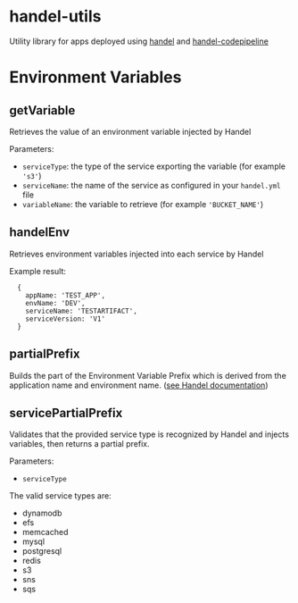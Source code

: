 # handel-utils
Utility library for apps deployed using [handel](https://github.com/byu-oit/handel) and
[handel-codepipeline](https://github.com/byu-oit/handel-codepipeline)

# Environment Variables

## getVariable
Retrieves the value of an environment variable injected by Handel

Parameters:
- `serviceType`: the type of the service exporting the variable (for example `'s3'`)
- `serviceName`: the name of the service as configured in your `handel.yml` file
- `variableName`: the variable to retrieve (for example `'BUCKET_NAME'`)

## handelEnv
Retrieves environment variables injected into each service by Handel

Example result:
```
  {
    appName: 'TEST_APP',
    envName: 'DEV',
    serviceName: 'TESTARTIFACT',
    serviceVersion: 'V1'
  }
```


## partialPrefix
Builds the part of the Environment Variable Prefix which is derived from the application name and
environment name.
([see Handel documentation](http://handel.readthedocs.io/en/latest/handel-basics/consuming-service-dependencies.html#environment-variable-prefix))

## servicePartialPrefix
Validates that the provided service type is recognized by Handel and injects variables, then returns
a partial prefix.

Parameters:
- `serviceType`

The valid service types are:
- dynamodb
- efs
- memcached
- mysql
- postgresql
- redis
- s3
- sns
- sqs
